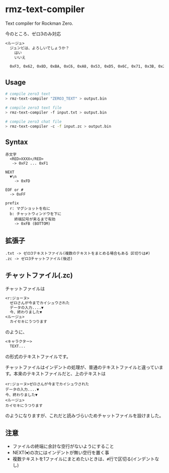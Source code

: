 # rmz-text-compiler

Text compiler for Rockman Zero.

今のところ、ゼロ3のみ対応

```txt
<ルージュ>
  ジュンビは、よろしいでしょうか？
    はい
    いいえ
```

```sh
  0xF3, 0x62, 0x8D, 0xBA, 0xC6, 0xA8, 0x53, 0xD5, 0x6C, 0x71, 0x3B, 0x28, 0x4B, 0x3B, 0x6B, 0x2A, 0x2F, 0xDD, 0xFC, 0x00, 0x00, 0x53, 0x28, 0xFC, 0x00, 0x00, 0x28, 0x28, 0x2C, 0xFF
```

## Usage

```sh
# compile zero3 text
> rmz-text-compiler "ZERO3_TEXT" > output.bin

# compile zero3 text file
> rmz-text-compiler -f input.txt > output.bin

# compile zero3 chat file
> rmz-text-compiler -c -f input.zc > output.bin
```

## Syntax

```
赤文字
  <RED>XXXX</RED>
   -> 0xF2 ... 0xF1

NEXT
  ▼\n
    -> 0xFD

EOF or #
  -> 0xFF

prefix
  r: マグショットを右に
  b: チャットウィンドウを下に
    終端記号が来るまで有効
    -> 0xFB (BOTTOM)
```

## 拡張子

```
.txt -> ゼロ3テキストファイル(複数のテキストをまとめる場合もある 区切りは#)
.zc -> ゼロ3チャットファイル(後述)
```

## チャットファイル(.zc)

チャットファイルは

```txt
<r:ジョーヌ>
  ゼロさんが今までカイシュウされた
  データの入力....▼
  今、終わりました▼
<ルージュ>
  カイセキにうつります
```

のように、

```txt
<キャラクター>
  TEXT...
```

の形式のテキストファイルです。

チャットファイルはインデントの処理が、普通のテキストファイルと違っています。本来のテキストファイルだと、上のテキストは

```
<r:ジョーヌ>ゼロさんが今までカイシュウされた
データの入力....▼
今、終わりました▼
<ルージュ>
カイセキにうつります
```

のようになりますが、これだと読みづらいためチャットファイルを設けました。

## 注意

- ファイルの終端に余計な空行がないようにすること
- NEXT(`▼`)の次にはインデントが無い空行を置く事
- 複数テキストを1ファイルにまとめたいときは、`#`行で区切る(インデントなし)
